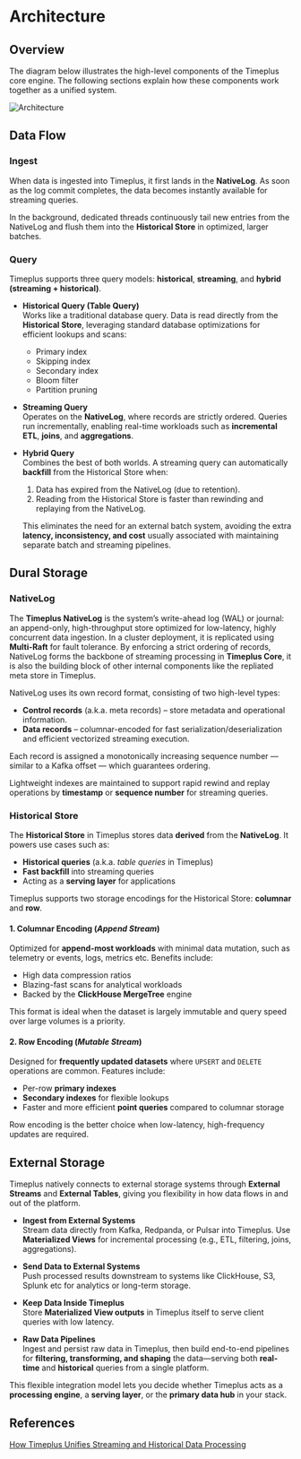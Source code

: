 # Architecture

## Overview 

The diagram below illustrates the high-level components of the Timeplus core engine. The following sections explain how these components work together as a unified system.

![Architecture](/img/architecture-proton-diagram-2025.svg)

## Data Flow

### Ingest

When data is ingested into Timeplus, it first lands in the **NativeLog**. As soon as the log commit completes, the data becomes instantly available for streaming queries.

In the background, dedicated threads continuously tail new entries from the NativeLog and flush them into the **Historical Store** in optimized, larger batches.

### Query

Timeplus supports three query models: **historical**, **streaming**, and **hybrid (streaming + historical)**.

- **Historical Query (Table Query)**  
  Works like a traditional database query. Data is read directly from the **Historical Store**, leveraging standard database optimizations for efficient lookups and scans:  
  - Primary index  
  - Skipping index  
  - Secondary index  
  - Bloom filter  
  - Partition pruning  

- **Streaming Query**  
  Operates on the **NativeLog**, where records are strictly ordered. Queries run incrementally, enabling real-time workloads such as **incremental ETL**, **joins**, and **aggregations**.  

- **Hybrid Query**  
  Combines the best of both worlds. A streaming query can automatically **backfill** from the Historical Store when:  
  1. Data has expired from the NativeLog (due to retention).  
  2. Reading from the Historical Store is faster than rewinding and replaying from the NativeLog.  

  This eliminates the need for an external batch system, avoiding the extra **latency, inconsistency, and cost** usually associated with maintaining separate batch and streaming pipelines.

## Dural Storage

### NativeLog

The **Timeplus NativeLog** is the system’s write-ahead log (WAL) or journal: an append-only, high-throughput store optimized for low-latency, highly concurrent data ingestion. In a cluster deployment, it is replicated using **Multi-Raft** for fault tolerance. By enforcing a strict ordering of records, NativeLog forms the backbone of streaming processing in **Timeplus Core**, it is also the building block of other internal components like the repliated meta store in Timeplus.

NativeLog uses its own record format, consisting of two high-level types:

- **Control records** (a.k.a. meta records) – store metadata and operational information.
- **Data records** – columnar-encoded for fast serialization/deserialization and efficient vectorized streaming execution.

Each record is assigned a monotonically increasing sequence number — similar to a Kafka offset — which guarantees ordering.

Lightweight indexes are maintained to support rapid rewind and replay operations by **timestamp** or **sequence number** for streaming queries.

### Historical Store

The **Historical Store** in Timeplus stores data **derived** from the **NativeLog**. It powers use cases such as:

- **Historical queries** (a.k.a. *table queries* in Timeplus)
- **Fast backfill** into streaming queries
- Acting as a **serving layer** for applications

Timeplus supports two storage encodings for the Historical Store: **columnar** and **row**.

#### 1. Columnar Encoding (*Append Stream*)
Optimized for **append-most workloads** with minimal data mutation, such as telemetry or events, logs, metrics etc. Benefits include:

- High data compression ratios
- Blazing-fast scans for analytical workloads
- Backed by the **ClickHouse MergeTree** engine

This format is ideal when the dataset is largely immutable and query speed over large volumes is a priority.

#### 2. Row Encoding (*Mutable Stream*)
Designed for **frequently updated datasets** where `UPSERT` and `DELETE` operations are common. Features include:

- Per-row **primary indexes**
- **Secondary indexes** for flexible lookups
- Faster and more efficient **point queries** compared to columnar storage

Row encoding is the better choice when low-latency, high-frequency updates are required.

## External Storage

Timeplus natively connects to external storage systems through **External Streams** and **External Tables**, giving you flexibility in how data flows in and out of the platform.

- **Ingest from External Systems**  
  Stream data directly from Kafka, Redpanda, or Pulsar into Timeplus. Use **Materialized Views** for incremental processing (e.g., ETL, filtering, joins, aggregations).

- **Send Data to External Systems**  
  Push processed results downstream to systems like ClickHouse, S3, Splunk etc for analytics or long-term storage.

- **Keep Data Inside Timeplus**  
  Store **Materialized View outputs** in Timeplus itself to serve client queries with low latency.  

- **Raw Data Pipelines**  
  Ingest and persist raw data in Timeplus, then build end-to-end pipelines for **filtering, transforming, and shaping** the data—serving both **real-time** and **historical** queries from a single platform.

This flexible integration model lets you decide whether Timeplus acts as a **processing engine**, a **serving layer**, or the **primary data hub** in your stack.

## References

[How Timeplus Unifies Streaming and Historical Data Processing](https://www.timeplus.com/post/unify-streaming-and-historical-data-processing)
